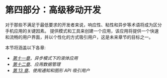 # 第四部分：高级移动开发

对于那些不满足于最低要求的开发者来说，响应性、粘性和异步等术语将成为区分手机应用的关键因素。 提供模式和工具来创建一个应用，该应用将提供一个快速和流畅的用户界面，并以个性化的方式吸引用户，这是未来章节的目标之一。

本节将涵盖以下各章:

*   [*第十一章*](11.html#_idTextAnchor403)，*异步模式下的液体应用*
*   [*第十二章*](12.html#_idTextAnchor425)、*应用数据管理*
*   [*第 13 章*](13.html#_idTextAnchor437)、*使用通知和图形 API 吸引用户*